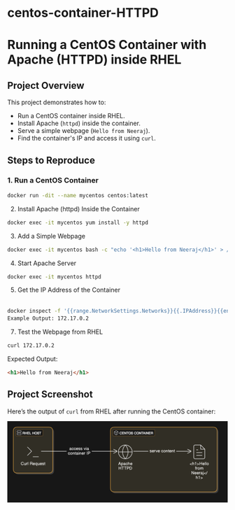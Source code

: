 # centos-container-HTTPD
# Running a CentOS Container with Apache (HTTPD) inside RHEL

## **Project Overview**
This project demonstrates how to:
- Run a CentOS container inside RHEL.
- Install Apache (`httpd`) inside the container.
- Serve a simple webpage (`Hello from Neeraj`).
- Find the container's IP and access it using `curl`.

## **Steps to Reproduce**

### **1. Run a CentOS Container**
```bash
docker run -dit --name mycentos centos:latest
```
2. Install Apache (httpd) Inside the Container
```bash
docker exec -it mycentos yum install -y httpd
```
3. Add a Simple Webpage
```bash
docker exec -it mycentos bash -c "echo '<h1>Hello from Neeraj</h1>' > /var/www/html/index.html"
```
4. Start Apache Server
```bash
docker exec -it mycentos httpd
```
5. Get the IP Address of the Container
```bash

docker inspect -f '{{range.NetworkSettings.Networks}}{{.IPAddress}}{{end}}' mycentos
Example Output: 172.17.0.2
```
7. Test the Webpage from RHEL
```bash
curl 172.17.0.2
```
Expected Output:
```HTML
<h1>Hello from Neeraj</h1>
```
## **Project Screenshot**
Here’s the output of `curl` from RHEL after running the CentOS container:

![Project Screenshot](image.png)
